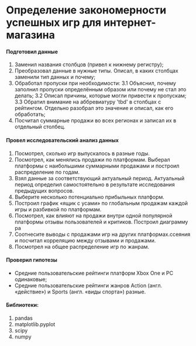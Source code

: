 # Определение закономерности успешных игр для интернет-магазина
#### Подготовил данные
1. Заменил названия столбцов (привел к нижнему регистру);
2. Преобразовал данные в нужные типы. Описал, в каких столбцах заменили тип данных и почему;
3. Обработал пропуски при необходимости:
  3.1 Объяснил, почему заполнил пропуски определённым образом или почему не стал это делать;
  3.2 Описал причины, которые могли привести к пропускам;
  3.3 Обратил внимание на аббревиатуру 'tbd' в столбцах с рейтингом. Отдельно разобрал это значение и описал, как его обработать;
4. Посчитал суммарные продажи во всех регионах и записал их в отдельный столбец.
#### Провел исследовательский анализ данных
1. Посмотрел, сколько игр выпускалось в разные годы.
2. Посмотрел, как менялись продажи по платформам. Выберал платформы с наибольшими суммарными продажами и построил распределение по годам.
3. Взял данные за соответствующий актуальный период. Актуальный период определил самостоятельно в результате исследования предыдущих вопросов.
4. Выберите несколько потенциально прибыльных платформ.
5. Построил график «ящик с усами» по глобальным продажам каждой игры и разбивкой по платформам.
6. Посмотрел, как влияют на продажи внутри одной популярной платформы отзывы пользователей и критиков. Построил диаграмму ра
7. Соотнесите выводы с продажами игр на других платформах.ссеяния и посчитал корреляцию между отзывами и продажами.
8. Посмотрел на общее распределение игр по жанрам.
#### Проверил гипотезы
- Средние пользовательские рейтинги платформ Xbox One и PC одинаковые;
- Средние пользовательские рейтинги жанров Action (англ. «действие») и Sports (англ. «виды спорта») разные.
#### Библиотеки:
1. pandas
2. matplotlib.pyplot
3. scipy
4. numpy
